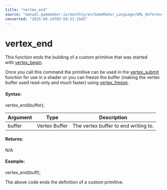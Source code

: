 ```yaml
---
title: "vertex_end"
source: "manual.gamemaker.io/monthly/en/GameMaker_Language/GML_Reference/Drawing/Primitives/vertex_end.htm"
converted: "2025-09-14T03:59:53.150Z"
---
```


# vertex\_end

This function ends the building of a custom primitive that was started with [vertex\_begin](vertex_begin.md).

Once you call this command the primitive can be used in the [vertex\_submit](../../../../../../../GameMaker_Language/GML_Reference/Drawing/Primitives/vertex_submit.md) function for use in a shader or you can freeze the buffer (making the vertex buffer used read-only and much faster) using [vertex\_freeze](../../../../../../../GameMaker_Language/GML_Reference/Drawing/Primitives/vertex_freeze.md).

#### Syntax:

vertex\_end(buffer);

| Argument | Type | Description |
| --- | --- | --- |
| buffer | Vertex Buffer | The vertex buffer to end writing to. |

#### Returns:

N/A

#### Example:

vertex\_end(buff);

The above code ends the definition of a custom primitive.